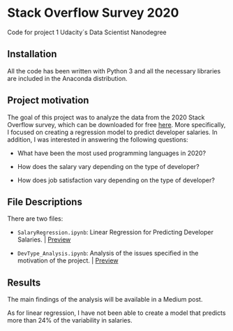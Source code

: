 # Stack Overflow Survey 2020
Code for project 1 Udacity´s Data Scientist Nanodegree


## Installation
All the code has been written with Python 3 and all the necessary libraries are included in the Anaconda distribution.

## Project motivation
The goal of this project was to analyze the data from the 2020 Stack Overflow survey, which can be downloaded for free [here](https://insights.stackoverflow.com/survey/?_ga=2.179256676.1992381700.1615479531-1434077162.1612892796). More specifically, I focused on creating a regression model to predict developer salaries. In addition, I was interested in answering the following questions:

- What have been the most used programming languages in 2020?

- How does the salary vary depending on the type of developer?

- How does job satisfaction vary depending on the type of developer?

## File Descriptions
There are two files:

- `SalaryRegression.ipynb`: Linear Regression for Predicting Developer Salaries. | [Preview](https://github.com/rubenvf/Stack_Overflow_Survey_2020/blob/main/SalaryRegression.ipynb)

- `DevType_Analysis.ipynb`: Analysis of the issues specified in the motivation of the project. | [Preview](https://github.com/rubenvf/Stack_Overflow_Survey_2020/blob/main/DevType_Analysis.ipynb)

## Results
The main findings of the analysis will be available in a Medium post.

As for linear regression, I have not been able to create a model that predicts more than 24% of the variability in salaries.
